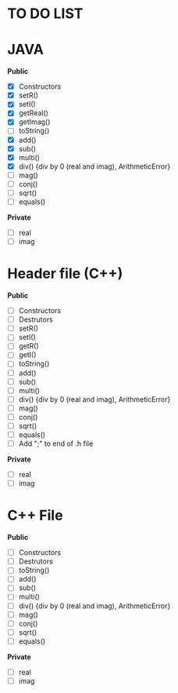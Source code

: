 # TO DO LIST

# JAVA
**Public**
- [x] Constructors
- [x] setR()
- [x] setI()
- [x] getReal()
- [x] getImag()
- [ ] toString()
- [x] add() 
- [x] sub() 
- [x] multi()
- [x] div() {div by 0 (real and imag), ArithmeticError}
- [ ] mag()
- [ ] conj()
- [ ] sqrt()
- [ ] equals()

**Private**
- [ ] real
- [ ] imag

# Header file (C++)

**Public**
- [ ] Constructors
- [ ] Destrutors
- [ ] setR()
- [ ] setI()
- [ ] getR()
- [ ] getI()
- [ ] toString()
- [ ] add() 
- [ ] sub() 
- [ ] multi()
- [ ] div() {div by 0 (real and imag), ArithmeticError}
- [ ] mag()
- [ ] conj()
- [ ] sqrt()
- [ ] equals()
- [ ] Add ";" to end of .h file

**Private**
- [ ] real
- [ ] imag

# C++ File
**Public**
- [ ] Constructors
- [ ] Destrutors
- [ ] toString()
- [ ] add() 
- [ ] sub() 
- [ ] multi()
- [ ] div() {div by 0 (real and imag), ArithmeticError}
- [ ] mag()
- [ ] conj()
- [ ] sqrt()
- [ ] equals()

**Private**
- [ ] real
- [ ] imag